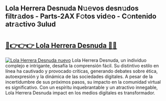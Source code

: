 ## Lola Herrera Desnuda N𝚞𝚎vos desn𝚞dos filtr𝚊dos - Parts-2AX F𝚘tos vid𝚎o - C𝚘ntenido atr𝚊ctivo 3ulud

# <h2><a href="http://mb1yoo.tromn.icu/?c=Lola+Herrera+Desnuda">🔗👉👉👉 Lola Herrera Desnuda 🔗🔗</a></h2>

[![Lola Herrera Desnuda nuevo](https://i.imgur.com/pEAQMta.gif)](http://mb1yoo.tromn.icu/?c=Lola+Herrera+Desnuda)
Lola Herrera Desnuda, un individuo complejo e intrigante, desafía la comprensión fácil. Su distintivo estilo en línea ha cautivado y provocado críticas, generando debates sobre ética, autoexpresión y la dinámica de las sociedades digitales. A pesar de la incertidumbre de sus próximos pasos, su impacto en la comunidad virtual es significativo. Con un espíritu inquebrantable y un atractivo innegable, Lola Herrera Desnuda impact en los medios digitales es transformador.
